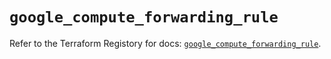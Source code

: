 # `google_compute_forwarding_rule`

Refer to the Terraform Registory for docs: [`google_compute_forwarding_rule`](https://www.terraform.io/docs/providers/google/r/compute_forwarding_rule).

